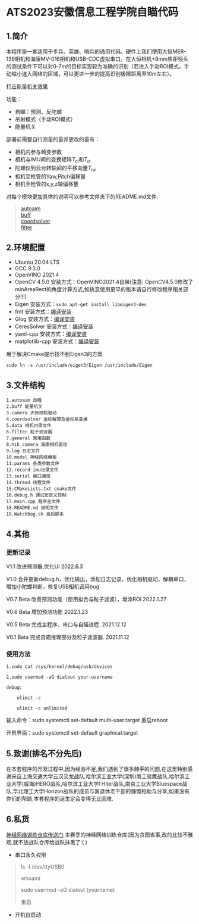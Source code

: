 # ATS2023安徽信息工程学院自瞄代码





## 1.简介
本程序是一套适用于步兵、英雄、哨兵的通用代码。硬件上我们使用大恒MER-139相机和海康MV-016相机和USB-CDC虚拟串口。在大恒相机+8mm焦距镜头的测试条件下可以对0-7m的目标实现较为准确的识别（若进入手动ROI模式，手动缩小送入网络的区域，可以更进一步的提高识别极限距离至10m左右）。


[打击能量机关效果](https://www.bilibili.com/video/BV1eT411377v/?spm_id_from=333.999.0.0&vd_source=b9a154f3c3bbc6442d61d52cc78af3d2)


功能：
- 自瞄：预测、反陀螺
- 吊射模式（手动ROI模式）
- 能量机关


部署前需要自行测量的量并更改的量有：
- 相机内参与畸变参数
- 相机与IMU间的变换矩阵$T_{ci}$和$T_{ic}$
- 陀螺仪到云台转轴间的平移向量$T_{iw}$
- 相机至枪管的Yaw,Pitch偏移量
- 相机至枪管的x,y,z轴偏移量

对每个模块更加具体的说明可以参考文件夹下的README.md文件:  
>[autoaim](autoaim/README.md)   
>[buff](buff/README.md)   
>[coordsolver](coordsolver/README.md)  
>[filter](filter/README.md)

## 2.环境配置

- Ubuntu 20.04 LTS
- GCC 9.3.0
- OpenVINO 2021.4
- OpenCV 4.5.0 安装方式：OpenVINO2021.4自带(注意: OpenCV4.5.0修改了minAreaRect的角度计算方式,如执意使用更早的版本请自行修改程序相关部分!!!)
- Eigen 安装方式：`sudo apt-get install libeigen3-dev`
- fmt 安装方式：[编译安装](https://github.com/fmtlib/fmt)
- Glog 安装方式：[编译安装](https://github.com/google/glog/releases/tag/v0.5.0)
- CeresSolver 安装方式：[编译安装](https://github.com/ceres-solver/ceres-solver/releases/tag/2.1.0)
- yaml-cpp 安装方式：[编译安装](https://github.com/jbeder/yaml-cpp)
- matplotlib-cpp 安装方式：[编译安装](https://github.com/lava/matplotlib-cpp)

用于解决Cmake提示找不到Eigen3的方案

    sudo ln -s /usr/include/eigen3/Eigen /usr/include/Eigen
## 3.文件结构
    1.autoaim 自瞄
    2.buff 能量机关
    3.camera 大恒相机驱动
    4.coordsolver 坐标解算及坐标系变换
    5.data 相机内录文件
    6.filter 粒子滤波器
    7.general 常用函数
    8.hik_camera 海康相机驱动
    9.log 日志文件
    10.model 神经网络模型
    11.params 各类参数文件
    12.record imu记录文件
    13.serial 串口通信
    14.thread 线程文件
    15.CMakeLists.txt cmake文件
    16.debug.h 调试宏定义控制
    17.main.cpp 程序主文件
    18.README.md 说明文件
    19.WatchDog.sh 自启脚本

## 4.其他
### 更新记录
V1.1 改进预测器,优化UI 2022.6.3

V1.0 合并更新debug.h，优化输出，添加日志记录，优化相机驱动，解耦串口，增加小陀螺判断，修复USB相机调用bug	

V0.7 Beta 改善预测功能（使用拟合与粒子滤波），增添ROI 2022.1.27  

V0.6 Beta 增加预测功能 2022.1.23  

V0.5 Beta 完成主程序、串口与自瞄进程. 2021.12.12  

V0.1 Beta 完成自瞄推理部分及粒子滤波器. 2021.11.12
### 使用方法
    1.sudo cat /sys/kernel/debug/usb/devices
    
    2.sudo usermod -aG dialout your-username
    
    debug:
    
        ulimit -c
    
        ulimit -c unlimited

输入命令：sudo systemctl set-default multi-user.target 重启reboot

开启界面：sudo systemctl set-default graphical.target
## 5.致谢(排名不分先后)
  在本套程序的开发过程中,因为经验不足,我们遇到了很多棘手的问题,在这里特别感谢来自上海交通大学云汉交龙战队,哈尔滨工业大学(深圳)南工骁鹰战队,哈尔滨工业大学(威海)HERO战队,哈尔滨工业大学I Hiter战队,南京工业大学Bluespace战队,华北理工大学Horizon战队的成员与离退休老干部的慷慨相助与分享,如果没有你们的帮助,本套程序的诞生定会变得无比困难.
## 6.私货
[神经网络训练仓库传送门](https://github.com/RangerOnMars/TUP-NN-Train) 本赛季的神经网络训练仓库(因为贪图省事,改的比较不雅观,就不放战队仓库给战队抹黑了:( )


- 串口永久权限
>  ls -l /dev/ttyUSB0
>
>  whoami
>
> sudo usermod -aG dialout (yourname)
>
> 重启
- 开机自启动